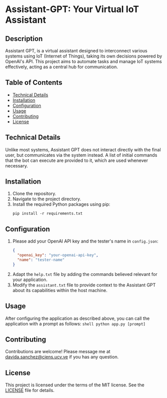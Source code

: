 # Assistant-GPT: Your Virtual IoT Assistant

## Description

Assistant GPT, is a virtual assistant designed to interconnect various systems using IoT (Internet of Things), taking its own decisions powered by OpenAI's API. This project aims to automate tasks and manage IoT systems effectively, acting as a central hub for communication.

## Table of Contents

- [Technical Details](#technical-details)
- [Installation](#installation)
- [Configuration](#configuration)
- [Usage](#usage)
- [Contributing](#contributing)
- [License](#license)

## Technical Details

Unlike most systems, Assistant GPT does not interact directly with the final user, but communicates via the system instead. A list of initial commands that the bot can execute are provided to it, which are used whenever necessary.

## Installation

1. Clone the repository.
2. Navigate to the project directory.
3. Install the required Python packages using pip:
    ```shell
    pip install -r requirements.txt
    ```

## Configuration

1. Please add your OpenAI API key and the tester's name in `config.json`:
    ```json
    {
      "openai_key": "your-openai-api-key",
      "name": "tester-name"
    }
    ```
2. Adapt the `help.txt` file by adding the commands believed relevant for your application.
3. Modify the `assistant.txt` file to provide context to the Assistant GPT about its capabilities within the host machine.

## Usage

After configuring the application as described above, you can call the application with a prompt as follows:
    ```shell
    python app.py [prompt]
    ```

## Contributing

Contributions are welcome! Please message me at davida.sanchez@ciens.ucv.ve if you has any question.

## License

This project is licensed under the terms of the MIT license. See the [LICENSE](./LICENSE) file for details.
